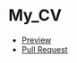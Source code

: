 # My_CV
- [Preview](https://Svitlana-Yudina.github.io/My_CV/)
- [Pull Request](https://github.com/Svitlana-Yudina/My_CV/pull/1/files)
